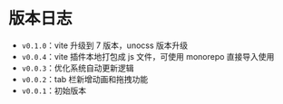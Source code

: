 # 版本日志

- `v0.1.0`：vite 升级到 7 版本，unocss 版本升级
- `v0.0.4`：vite 插件本地打包成 js 文件，可使用 monorepo 直接导入使用
- `v0.0.3`：优化系统自动更新逻辑
- `v0.0.2`：tab 栏新增动画和拖拽功能
- `v0.0.1`：初始版本
